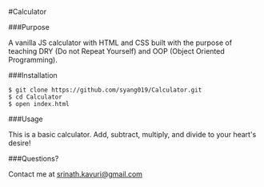 #Calculator

###Purpose

A vanilla JS calculator with HTML and CSS built with the purpose of teaching DRY (Do not Repeat Yourself) and OOP (Object Oriented Programming).

###Installation

    $ git clone https://github.com/syang019/Calculator.git
    $ cd Calculator
    $ open index.html
  
###Usage

This is a basic calculator. Add, subtract, multiply, and divide to your heart's desire!

###Questions?

Contact me at <srinath.kavuri@gmail.com>
